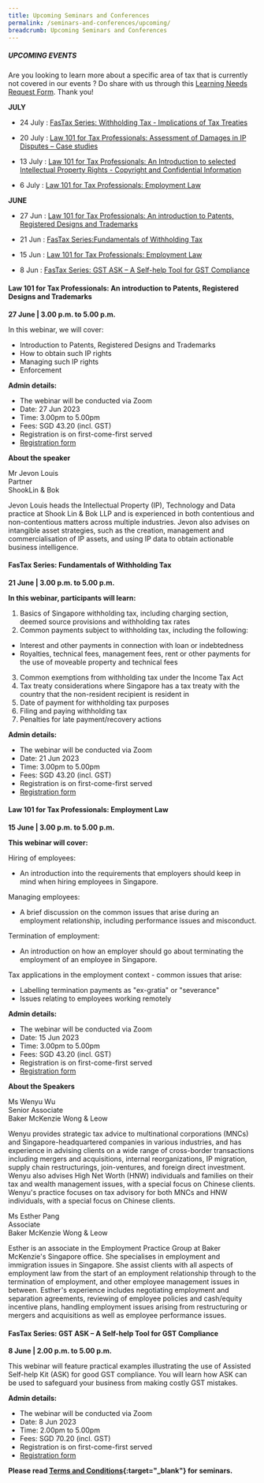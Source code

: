```yaml
---
title: Upcoming Seminars and Conferences
permalink: /seminars-and-conferences/upcoming/
breadcrumb: Upcoming Seminars and Conferences
---
```

##### **UPCOMING EVENTS**
Are you looking to learn more about a specific area of tax that is currently not covered in our events ? 
Do share with us through this [Learning Needs Request Form](https://form.gov.sg/5d2c51283703d80011e52615). Thank you!

**JULY**

* 24 July : [FasTax Series: Withholding Tax - Implications of Tax Treaties](#24july-ta-id)

* 20 July : [Law 101 for Tax Professionals: Assessment of Damages in IP Disputes – Case studies](#20july-ta-id)

* 13 July : [Law 101 for Tax Professionals: An Introduction to selected Intellectual Property Rights - Copyright and Confidential Information](#13july-ta-id)

* 6 July : [Law 101 for Tax Professionals: Employment Law](#6july-ta-id)


**JUNE**

* 27 Jun : [Law 101 for Tax Professionals: An introduction to Patents, Registered Designs and Trademarks](#27jun-ta-id)

* 21 Jun : [FasTax Series:Fundamentals of Withholding Tax](#21jun-ta-id)
* 15 Jun : [Law 101 for Tax Professionals: Employment Law](#15jun-ta-id)
* 8 Jun : [FasTax Series: GST ASK – A Self-help Tool for GST Compliance](#8jun-ta-id)


<a id="27jun-ta-id"></a>
#### **Law 101 for Tax Professionals: An introduction to Patents, Registered Designs and Trademarks**
**27 June | 3.00 p.m. to 5.00 p.m.**

In this webinar, we will cover:
* Introduction to Patents, Registered Designs and Trademarks
* How to obtain such IP rights
* Managing such IP rights
* Enforcement
 
**Admin details:**

*   The webinar will be conducted via Zoom
*   Date: 27 Jun 2023
*   Time: 3.00pm to 5.00pm
*   Fees: SGD 43.20 (incl. GST)
*   Registration is on first-come-first served
*   [Registration form](https://form.gov.sg/645ccbb1337d54001251f88e)

**About the speaker**

Mr Jevon Louis <br>
Partner <br>
ShookLin &amp; Bok

Jevon Louis heads the Intellectual Property (IP), Technology and Data practice at Shook Lin &amp; Bok LLP and is experienced in both contentious and non-contentious matters across multiple industries. Jevon also advises on intangible asset strategies, such as the creation, management and commercialisation of IP assets, and using IP data to obtain actionable business intelligence.


<a id="21jun-ta-id"></a>
#### **FasTax Series: Fundamentals of Withholding Tax**
**21 June | 3.00 p.m. to 5.00 p.m.**

**In this webinar, participants will learn:**
1. Basics of Singapore withholding tax, including charging section, deemed source provisions and withholding tax rates
2. Common payments subject to withholding tax, including the following:
- Interest and other payments in connection with loan or indebtedness
- Royalties, technical fees, management fees, rent or other payments for the use of moveable property and technical fees
3. Common exemptions from withholding tax under the Income Tax Act
4. Tax treaty considerations where Singapore has a tax treaty with the country that the non-resident recipient is resident in
5. Date of payment for withholding tax purposes
6. Filing and paying withholding tax
7. Penalties for late payment/recovery actions

**Admin details:**

*   The webinar will be conducted via Zoom
*   Date: 21 Jun 2023
*   Time: 3.00pm to 5.00pm
*   Fees: SGD 43.20 (incl. GST)
*   Registration is on first-come-first served
*   [Registration form](https://form.gov.sg/645cbf441a3d9500125a9973)


<a id="15jun-ta-id"></a>
#### **Law 101 for Tax Professionals: Employment Law**
**15 June | 3.00 p.m. to 5.00 p.m.**

**This webinar will cover:**

Hiring of employees:
* An introduction into the requirements that employers should keep in mind when hiring employees in Singapore.
 
Managing employees:
* A brief discussion on the common issues that arise during an employment relationship, including performance issues and misconduct.
 
Termination of employment:
* An introduction on how an employer should go about terminating the employment of an employee in Singapore. 
 
Tax applications in the employment context - common issues that arise:
* Labelling termination payments as "ex-gratia" or "severance"
* Issues relating to employees working remotely

**Admin details:**

*   The webinar will be conducted via Zoom
*   Date: 15 Jun 2023
*   Time: 3.00pm to 5.00pm
*   Fees: SGD 43.20 (incl. GST)
*   Registration is on first-come-first served
*   [Registration form](https://form.gov.sg/6470934f6e3d810011fe206a)

**About the Speakers**

Ms Wenyu Wu <br>
Senior Associate <br>
Baker McKenzie Wong &amp; Leow

Wenyu provides strategic tax advice to multinational corporations (MNCs) and Singapore-headquartered companies in various industries, and has experience in advising clients on a wide range of cross-border transactions including mergers and acquisitions, internal reorganizations, IP migration, supply chain restructurings, join-ventures, and foreign direct investment. Wenyu also advises High Net Worth (HNW) individuals and families on their tax and wealth management issues, with a special focus on Chinese clients. Wenyu's practice focuses on tax advisory for both MNCs and HNW individuals, with a special focus on Chinese clients.

Ms Esther Pang <br>
Associate <br>
Baker McKenzie Wong &amp; Leow

Esther is an associate in the Employment Practice Group at Baker McKenzie's Singapore office. She specialises in employment and immigration issues in Singapore. She assist clients with all aspects of employment law from the start of an employment relationship through to the termination of employment, and other employee management issues in between. Esther's experience includes negotiating employment and separation agreements, reviewing of employee policies and cash/equity incentive plans, handling employment issues arising from restructuring or mergers and acquisitions as well as employee performance issues.


<a id="8jun-ta-id"></a>
#### **FasTax Series: GST ASK – A Self-help Tool for GST Compliance**
**8 June | 2.00 p.m. to 5.00 p.m.**

This webinar will feature practical examples illustrating the use of Assisted Self-help Kit (ASK) for good GST compliance. You will learn how ASK can be used to safeguard your business from making costly GST mistakes.

**Admin details:**

*   The webinar will be conducted via Zoom
*   Date: 8 Jun 2023
*   Time: 2.00pm to 5.00pm
*   Fees: SGD 70.20 (incl. GST)
*   Registration is on first-come-first served
*   [Registration form](https://form.gov.sg/645cb60bb2c6d50013986e66)




**Please read [Terms and Conditions](https://production-iras-tax-academy.netlify.com/executive-tax-programmes/terms-and-conditions/){:target="_blank"} for seminars.**